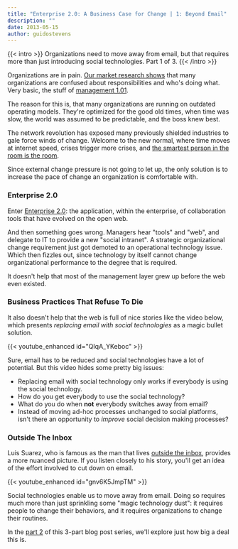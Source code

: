 ```yaml
---
title: "Enterprise 2.0: A Business Case for Change | 1: Beyond Email"
description: ""
date: 2013-05-15
author: guidostevens
---
```


{{< intro >}}
Organizations need to move away from email, but that requires more than just introducing social technologies.
Part 1 of 3.
{{< /intro >}}

Organizations are in pain.
[Our market research shows](/blog/social-intranet-vibrant-market) that many organizations are confused
about responsibilities and who's doing what. Very basic,
the stuff of [management 1.01](http://www.amazon.co.uk/gp/product/0787996165/ref=as_li_ss_tl?ie=UTF8&camp=1634&creative=19450&creativeASIN=0787996165&linkCode=as2&tag=cosent-21).

The reason for this is, that many organizations are running
on outdated operating models. They're optimized for the good old times,
when time was slow, the world was assumed to be predictable, and the
boss knew best.

The network revolution has exposed many previously shielded industries
to gale force winds of change. Welcome to the new normal,
where time moves at internet speed, crises trigger more crises,
and [the smartest person in the room is the room](http://www.amazon.co.uk/gp/product/0465021425/ref=as_li_ss_tl?ie=UTF8&camp=1634&creative=19450&creativeASIN=0465021425&linkCode=as2&tag=cosent-21).

Since external change pressure is not going to let up,
the only solution is to increase the pace of change
an organization is comfortable with.

### Enterprise 2.0

Enter [Enterprise 2.0](http://www.amazon.co.uk/gp/product/1422125874/ref=as_li_ss_tl?ie=UTF8&camp=1634&creative=19450&creativeASIN=1422125874&linkCode=as2&tag=cosent-21): the application, within the enterprise,
of collaboration tools that have evolved on the open web.

And then something goes wrong. Managers hear "tools" and "web",
and delegate to IT to provide a new "social intranet".
A strategic organizational change requirement just got demoted
to an operational technology issue.
Which then fizzles out, since technology by itself cannot
change organizational performance to the degree that is required.

It doesn't help that most of the management layer grew up
before the web even existed.

### Business Practices That Refuse To Die

It also doesn't help that the web is full of nice stories
like the video below, which presents
*replacing email with social technologies*
as a magic bullet solution.

{{< youtube_enhanced id="QIqA_YKeboc" >}}

Sure, email has to be reduced and social technologies
have a lot of potential. But this video hides some
pretty big issues:

* Replacing email with social technology only works if everybody is using the social technology.
* How do you get everybody to use the social technology?
* What do you do when **not** everybody switches away from email?
* Instead of moving ad-hoc processes unchanged to social platforms, isn't there an opportunity to *improve* social decision making processes?

### Outside The Inbox

Luis Suarez, who is famous as the man that lives [outside the inbox](http://www.outsidetheinbox.eu/),
provides a more nuanced picture. If you listen closely to his story,
you'll get an idea of the effort involved to cut down on email.

{{< youtube_enhanced id="gnv6K5JmpTM" >}}

Social technologies enable us to move away from email.
Doing so requires much more than just sprinkling some "magic technology dust":
it requires people to change their behaviors, and it requires
organizations to change their routines.

In the [part 2](/blog/enterprise-20-business-case-part2/) of this 3-part blog post series, we'll explore
just how big a deal this is.
